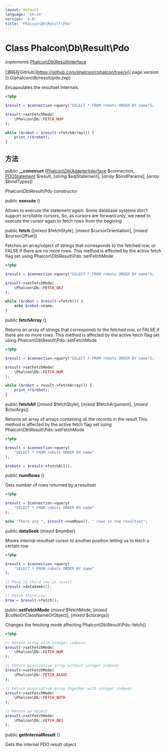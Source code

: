 ```yaml
---
layout: default
language: 'zh-cn'
version: '4.0'
title: 'Phalcon\Db\Result\Pdo'
---
```


# Class **Phalcon\Db\Result\Pdo**

*implements* [Phalcon\Db\ResultInterface](Phalcon_Db_ResultInterface)

[源码在GitHub](https://github.com/phalcon/cphalcon/tree/v{{ page.version }}.0/phalcon/db/result/pdo.zep)

Encapsulates the resultset internals

```php
<?php

$result = $connection->query("SELECT * FROM robots ORDER BY name");

$result->setFetchMode(
    \Phalcon\Db::FETCH_NUM
);

while ($robot = $result->fetchArray()) {
    print_r($robot);
}

```

## 方法

public **__construct** ([Phalcon\Db\AdapterInterface](Phalcon_Db_AdapterInterface) $connection, [PDOStatement](https://php.net/manual/en/class.pdostatement.php) $result, [*string* $sqlStatement], [*array* $bindParams], [*array* $bindTypes])

Phalcon\Db\Result\Pdo constructor

public **execute** ()

Allows to execute the statement again. Some database systems don't support scrollable cursors, So, as cursors are forward only, we need to execute the cursor again to fetch rows from the begining

public **fetch** ([*mixed* $fetchStyle], [*mixed* $cursorOrientation], [*mixed* $cursorOffset])

Fetches an array/object of strings that corresponds to the fetched row, or FALSE if there are no more rows. This method is affected by the active fetch flag set using Phalcon\Db\Result\Pdo::setFetchMode

```php
<?php

$result = $connection->query("SELECT * FROM robots ORDER BY name");

$result->setFetchMode(
    \Phalcon\Db::FETCH_OBJ
);

while ($robot = $result->fetch()) {
    echo $robot->name;
}

```

public **fetchArray** ()

Returns an array of strings that corresponds to the fetched row, or FALSE if there are no more rows. This method is affected by the active fetch flag set using Phalcon\Db\Result\Pdo::setFetchMode

```php
<?php

$result = $connection->query("SELECT * FROM robots ORDER BY name");

$result->setFetchMode(
    \Phalcon\Db::FETCH_NUM
);

while ($robot = result->fetchArray()) {
    print_r($robot);
}

```

public **fetchAll** ([*mixed* $fetchStyle], [*mixed* $fetchArgument], [*mixed* $ctorArgs])

Returns an array of arrays containing all the records in the result This method is affected by the active fetch flag set using Phalcon\Db\Result\Pdo::setFetchMode

```php
<?php

$result = $connection->query(
    "SELECT * FROM robots ORDER BY name"
);

$robots = $result->fetchAll();

```

public **numRows** ()

Gets number of rows returned by a resultset

```php
<?php

$result = $connection->query(
    "SELECT * FROM robots ORDER BY name"
);

echo "There are ", $result->numRows(), " rows in the resultset";

```

public **dataSeek** (*mixed* $number)

Moves internal resultset cursor to another position letting us to fetch a certain row

```php
<?php

$result = $connection->query(
    "SELECT * FROM robots ORDER BY name"
);

// Move to third row on result
$result->dataSeek(2);

// Fetch third row
$row = $result->fetch();

```

public **setFetchMode** (*mixed* $fetchMode, [*mixed* $colNoOrClassNameOrObject], [*mixed* $ctorargs])

Changes the fetching mode affecting Phalcon\Db\Result\Pdo::fetch()

```php
<?php

// Return array with integer indexes
$result->setFetchMode(
    \Phalcon\Db::FETCH_NUM
);

// Return associative array without integer indexes
$result->setFetchMode(
    \Phalcon\Db::FETCH_ASSOC
);

// Return associative array together with integer indexes
$result->setFetchMode(
    \Phalcon\Db::FETCH_BOTH
);

// Return an object
$result->setFetchMode(
    \Phalcon\Db::FETCH_OBJ
);

```

public **getInternalResult** ()

Gets the internal PDO result object